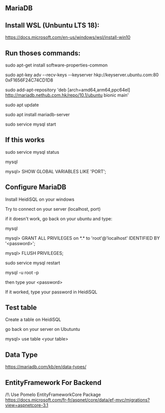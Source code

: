 MariaDB
-------
Install WSL (Unbuntu LTS 18):
--

https://docs.microsoft.com/en-us/windows/wsl/install-win10

Run thoses commands:
--

sudo apt-get install software-properties-common
 
sudo apt-key adv --recv-keys --keyserver hkp://keyserver.ubuntu.com:80 0xF1656F24C74CD1D8
 
sudo add-apt-repository 'deb [arch=amd64,arm64,ppc64el] http://mariadb.nethub.com.hk/repo/10.1/ubuntu bionic main'

sudo apt update

sudo apt install mariadb-server

sudo service mysql start

If this works
--
sudo service mysql status 

mysql

mysql> SHOW GLOBAL VARIABLES LIKE 'PORT';

Configure MariaDB
--
Install HeidiSQL on your windows

Try to connect on your server (localhost, port)

if it doesn't work, go back on your ubuntu and type:

mysql

mysql> GRANT ALL PRIVILEGES on \*.\* to 'root'@'localhost' IDENTIFIED BY '\<password\>';

mysql> FLUSH PRIVILEGES;

sudo service mysql restart

mysql -u root -p 

then type your \<password\>

If it worked, type your password in HeidiSQL

Test table
--
Create a table on HeidiSQL

go back on your server on Ubutuntu

mysql> use table \<your table\>

Data Type
--
https://mariadb.com/kb/en/data-types/


EntityFramework For Backend
--
/!\ Use Pomelo EntityFrameworkCore Package
https://docs.microsoft.com/fr-fr/aspnet/core/data/ef-mvc/migrations?view=aspnetcore-3.1